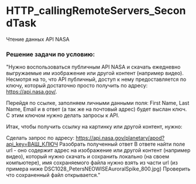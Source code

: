 # HTTP_callingRemoteServers_SecondTask
Чтение данных API NASA
### Решение задачи по условию:  
"Нужно воспользоваться публичным API NASA и скачать ежедневно выгружаемые им изображение или другой контент (например видео). Несмотря на то, что API публичный, доступ к нему предоставляется по ключу, который достаточно просто получить по адресу: https://api.nasa.gov/.

Перейдя по ссылке, заполняем личными данными поля: First Name, Last Name, Email и в ответ (а так же на почтовый адрес) будет выслан ключ. С этим ключом нужно делать запросы к API.

Итак, чтобы получить ссылку на картинку или другой контент, нужно:

Сделать запрос по адресу: https://api.nasa.gov/planetary/apod?api_key=ВАШ_КЛЮЧ
Разобрать полученный ответ
В ответе найти поле url - оно содержит адрес на изображение или другой контент (например видео), который нужно скачать и сохранить локально (на своем компьютере), имя сохраняемого файла нужно взять из части url (из примера ниже DSC1028_PetersNEOWISEAuroralSpike_800.jpg)
Проверить что сохраненный файл открывается."
